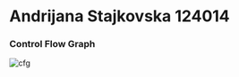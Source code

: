 # Andrijana Stajkovska 124014
### Control Flow Graph
![cfg](https://github.com/AndrijanaStajkovska/SI_2023_lab2_124014/assets/18198851/e5faab41-4150-49e2-83d1-25919540e25c)
